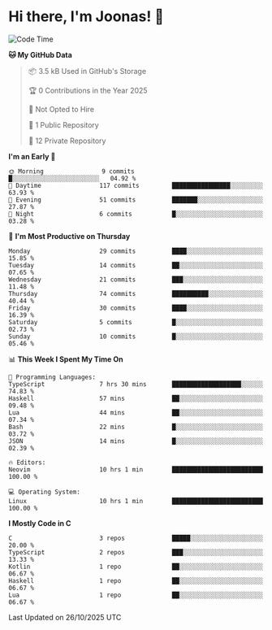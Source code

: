 <!--<a href="https://github.com/anuraghazra/github-readme-stats">
  <img align="center" height=200 src="https://readme-stats-git-main-joonas45s-projects.vercel.app/api?username=Joonas45&hide=stars&show_icons=true&theme=monokai" />
</a>
<a href="">
  <img align="center" width=300 src="https://readme-stats-git-main-joonas45s-projects.vercel.app/api/top-langs?username=Joonas45&theme=monokai&layout=compact" />
</a>-->
<!--
<a href="">
  <img align="center" height=125 width=600 src="https://readme-stats-git-main-joonas45s-projects.vercel.app/api/wakatime?username=Joonas45&theme=monokai&layout=compact" />
</a>
-->

# Hi there, I'm Joonas! :wave:


<!--START_SECTION:waka-->
![Code Time](http://img.shields.io/badge/Code%20Time-295%20hrs%2036%20mins-blue)

**🐱 My GitHub Data** 

> 📦 3.5 kB Used in GitHub's Storage 
 > 
> 🏆 0 Contributions in the Year 2025
 > 
> 🚫 Not Opted to Hire
 > 
> 📜 1 Public Repository 
 > 
> 🔑 12 Private Repository 
 > 
**I'm an Early 🐤** 

```text
🌞 Morning                9 commits           █░░░░░░░░░░░░░░░░░░░░░░░░   04.92 % 
🌆 Daytime                117 commits         ████████████████░░░░░░░░░   63.93 % 
🌃 Evening                51 commits          ███████░░░░░░░░░░░░░░░░░░   27.87 % 
🌙 Night                  6 commits           █░░░░░░░░░░░░░░░░░░░░░░░░   03.28 % 
```
📅 **I'm Most Productive on Thursday** 

```text
Monday                   29 commits          ████░░░░░░░░░░░░░░░░░░░░░   15.85 % 
Tuesday                  14 commits          ██░░░░░░░░░░░░░░░░░░░░░░░   07.65 % 
Wednesday                21 commits          ███░░░░░░░░░░░░░░░░░░░░░░   11.48 % 
Thursday                 74 commits          ██████████░░░░░░░░░░░░░░░   40.44 % 
Friday                   30 commits          ████░░░░░░░░░░░░░░░░░░░░░   16.39 % 
Saturday                 5 commits           █░░░░░░░░░░░░░░░░░░░░░░░░   02.73 % 
Sunday                   10 commits          █░░░░░░░░░░░░░░░░░░░░░░░░   05.46 % 
```


📊 **This Week I Spent My Time On** 

```text
💬 Programming Languages: 
TypeScript               7 hrs 30 mins       ███████████████████░░░░░░   74.83 % 
Haskell                  57 mins             ██░░░░░░░░░░░░░░░░░░░░░░░   09.48 % 
Lua                      44 mins             ██░░░░░░░░░░░░░░░░░░░░░░░   07.34 % 
Bash                     22 mins             █░░░░░░░░░░░░░░░░░░░░░░░░   03.72 % 
JSON                     14 mins             █░░░░░░░░░░░░░░░░░░░░░░░░   02.39 % 

🔥 Editors: 
Neovim                   10 hrs 1 min        █████████████████████████   100.00 % 

💻 Operating System: 
Linux                    10 hrs 1 min        █████████████████████████   100.00 % 
```

**I Mostly Code in C** 

```text
C                        3 repos             █████░░░░░░░░░░░░░░░░░░░░   20.00 % 
TypeScript               2 repos             ███░░░░░░░░░░░░░░░░░░░░░░   13.33 % 
Kotlin                   1 repo              ██░░░░░░░░░░░░░░░░░░░░░░░   06.67 % 
Haskell                  1 repo              ██░░░░░░░░░░░░░░░░░░░░░░░   06.67 % 
Lua                      1 repo              ██░░░░░░░░░░░░░░░░░░░░░░░   06.67 % 
```




 Last Updated on 26/10/2025 UTC
<!--END_SECTION:waka-->
